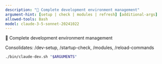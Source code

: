 ```yaml
---
description: "🔧 Complete development environment management"
argument-hint: [setup | check | modules | refresh] [additional-args]
allowed-tools: Bash
model: claude-3-5-sonnet-20241022
---
```



🔧 Complete development environment management

Consolidates: /dev-setup, /startup-check, /modules, /reload-commands

```bash
./bin/claude-dev.sh "$ARGUMENTS"
```
